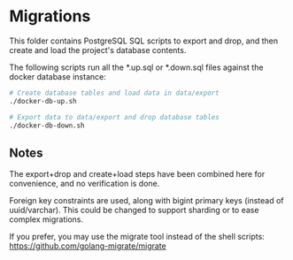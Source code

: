 # Migrations

This folder contains PostgreSQL SQL scripts to export and drop, and then create and load the project's database contents.

The following scripts run all the *.up.sql or *.down.sql files against the docker database instance:

```bash
# Create database tables and load data in data/export
./docker-db-up.sh

# Export data to data/export and drop database tables
./docker-db-down.sh
```

## Notes

The export+drop and create+load steps have been combined here for convenience, and no verification is done.

Foreign key constraints are used, along with bigint primary keys (instead of uuid/varchar). This could be changed to support sharding or to ease complex migrations.

If you prefer, you may use the migrate tool instead of the shell scripts: https://github.com/golang-migrate/migrate
